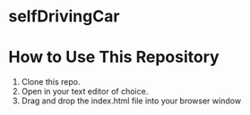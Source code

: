 # selfDrivingCar

# How to Use This Repository
1. Clone this repo. 
2. Open in your text editor of choice. 
3. Drag and drop the index.html file into your browser window
